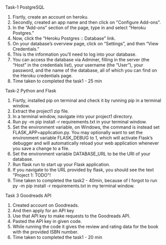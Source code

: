 Task-1 PostgreSQL
1. Fisrtly, create an account on heroku.
2. Secondly, created an app name and then click on "Configure Add-ons".
4. In the “Add-ons” section of the page, type in and select “Heroku Postgres.”
5. Now, click the “Heroku Postgres :: Database” link.
6. On your database’s overview page, click on “Settings”, and then “View Credentials.”
7. This is the information you’ll need to log into your database.
8. You can access the database via Adminer, filling in the server (the “Host” in the credentials list), your username (the “User”), your password, and the name of the database, all of which you can find on the Heroku credentials page.
9. Time taken to completed the task1 - 25 min


Task-2 Python and Flask

1. Fisrtly, installed pip on terminal and check it by running pip in a terminal window.
2. Extract the project1 zip file.
3. In a terminal window, navigate into your project1 directory.
4. Run py -m pip install -r requirements.txt in your terminal window.
5. Set the environment variable, on Windows, the command is instead set FLASK_APP=application.py. You may optionally want to set the environment variable FLASK_DEBUG to 1, which will activate Flask’s debugger and will automatically reload your web application whenever you save a change to a file.
6. Set the environment variable DATABASE_URL to be the URI of your database.
7. Run flask run to start up your Flask application.
8. If you navigate to the URL provided by flask, you should see the text "Project 1: TODO"!
9. Time taken to completed the task2 - 40min, because of I forgot to run py -m pip install -r requirements.txt in my terminal window.


Task 3 Goodreads API
1. Created account on Goodreads.
2. And then apply for an API key
3. Use that API key to make requests to the Goodreads API.
4. Pasted the API key in given code.
5. While running the code it gives the review and rating data for the book with the provided ISBN number.
6. Time taken to completed the task1 - 20 min